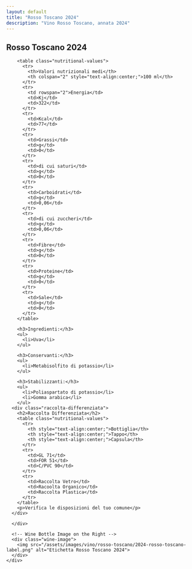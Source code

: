 ```yaml
---
layout: default
title: "Rosso Toscano 2024"
description: "Vino Rosso Toscano, annata 2024"
---
```


<section class="hero-section">
  <div class="hero-overlay">
    <div class="hero-content">
      <!-- Hero Text on the Left -->
      <div class="wine-info">
        <h1 class="page-wine-title">Rosso Toscano 2024</h1>

        <table class="nutritional-values">
          <tr>
            <th>Valori nutrizionali medi</th>
            <th colspan="2" style="text-align:center;">100 ml</th>
          </tr>
          <tr>
            <td rowspan="2">Energia</td>
            <td>Kj</td>
            <td>322</td>
          </tr>
          <tr>
            <td>Kcal</td>
            <td>77</td>
          </tr>
          <tr>
            <td>Grassi</td>
            <td>g</td>
            <td>0</td>
          </tr>
          <tr>
            <td>di cui saturi</td>
            <td>g</td>
            <td>0</td>
          </tr>
          <tr>
            <td>Carboidrati</td>
            <td>g</td>
            <td>0,06</td>
          </tr>
          <tr>
            <td>di cui zuccheri</td>
            <td>g</td>
            <td>0,06</td>
          </tr>
          <tr>
            <td>Fibre</td>
            <td>g</td>
            <td>0</td>
          </tr>
          <tr>
            <td>Proteine</td>
            <td>g</td>
            <td>0</td>
          </tr>
          <tr>
            <td>Sale</td>
            <td>g</td>
            <td>0</td>
          </tr>
        </table>

        <h3>Ingredienti:</h3>
        <ul>
          <li>Uva</li>
        </ul>

        <h3>Conservanti:</h3>
        <ul>
          <li>Metabisolfito di potassio</li>
        </ul>

        <h3>Stabilizzanti:</h3>
        <ul>
          <li>Poliaspartato di potassio</li>
          <li>Gomma arabica</li>
        </ul>
      <div class="raccolta-differenziata">
        <h2>Raccolta Differenziata</h2>
        <table class="nutritional-values">
          <tr>
            <th style="text-align:center;">Bottiglia</th>
            <th style="text-align:center;">Tappo</th>
            <th style="text-align:center;">Capsula</th>
          </tr>
          <tr>
            <td>GL 71</td>
            <td>FOR 51</td>
            <td>C/PVC 90</td>
          </tr>
          <tr>
            <td>Raccolta Vetro</td>
            <td>Racoolta Organico</td>
            <td>Raccolta Plastica</td>
          </tr>
        </table>
        <p>Verifica le disposizioni del tuo comune</p>
      </div>

      </div>

      <!-- Wine Bottle Image on the Right -->
      <div class="wine-image">
        <img src="/assets/images/vino/rosso-toscano/2024-rosso-toscano-label.png" alt="Etichetta Rosso Toscano 2024">
      </div>
    </div>

  </div>
</section>
